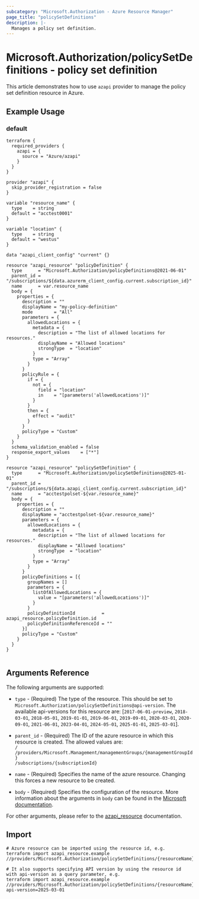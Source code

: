 ```yaml
---
subcategory: "Microsoft.Authorization - Azure Resource Manager"
page_title: "policySetDefinitions"
description: |-
  Manages a policy set definition.
---
```


# Microsoft.Authorization/policySetDefinitions - policy set definition

This article demonstrates how to use `azapi` provider to manage the policy set definition resource in Azure.



## Example Usage

### default

```hcl
terraform {
  required_providers {
    azapi = {
      source = "Azure/azapi"
    }
  }
}

provider "azapi" {
  skip_provider_registration = false
}

variable "resource_name" {
  type    = string
  default = "acctest0001"
}

variable "location" {
  type    = string
  default = "westus"
}

data "azapi_client_config" "current" {}

resource "azapi_resource" "policyDefinition" {
  type      = "Microsoft.Authorization/policyDefinitions@2021-06-01"
  parent_id = "/subscriptions/${data.azurerm_client_config.current.subscription_id}"
  name      = var.resource_name
  body = {
    properties = {
      description = ""
      displayName = "my-policy-definition"
      mode        = "All"
      parameters = {
        allowedLocations = {
          metadata = {
            description = "The list of allowed locations for resources."
            displayName = "Allowed locations"
            strongType  = "location"
          }
          type = "Array"
        }
      }
      policyRule = {
        if = {
          not = {
            field = "location"
            in    = "[parameters('allowedLocations')]"
          }
        }
        then = {
          effect = "audit"
        }
      }
      policyType = "Custom"
    }
  }
  schema_validation_enabled = false
  response_export_values    = ["*"]
}

resource "azapi_resource" "policySetDefinition" {
  type      = "Microsoft.Authorization/policySetDefinitions@2025-01-01"
  parent_id = "/subscriptions/${data.azapi_client_config.current.subscription_id}"
  name      = "acctestpolset-${var.resource_name}"
  body = {
    properties = {
      description = ""
      displayName = "acctestpolset-${var.resource_name}"
      parameters = {
        allowedLocations = {
          metadata = {
            description = "The list of allowed locations for resources."
            displayName = "Allowed locations"
            strongType  = "location"
          }
          type = "Array"
        }
      }
      policyDefinitions = [{
        groupNames = []
        parameters = {
          listOfAllowedLocations = {
            value = "[parameters('allowedLocations')]"
          }
        }
        policyDefinitionId          = azapi_resource.policyDefinition.id
        policyDefinitionReferenceId = ""
      }]
      policyType = "Custom"
    }
  }
}


```



## Arguments Reference

The following arguments are supported:

* `type` - (Required) The type of the resource. This should be set to `Microsoft.Authorization/policySetDefinitions@api-version`. The available api-versions for this resource are: [`2017-06-01-preview`, `2018-03-01`, `2018-05-01`, `2019-01-01`, `2019-06-01`, `2019-09-01`, `2020-03-01`, `2020-09-01`, `2021-06-01`, `2023-04-01`, `2024-05-01`, `2025-01-01`, `2025-03-01`].

* `parent_id` - (Required) The ID of the azure resource in which this resource is created. The allowed values are:  
  `/`  
  `/providers/Microsoft.Management/managementGroups/{managementGroupId}`  
  `/subscriptions/{subscriptionId}`

* `name` - (Required) Specifies the name of the azure resource. Changing this forces a new resource to be created.

* `body` - (Required) Specifies the configuration of the resource. More information about the arguments in `body` can be found in the [Microsoft documentation](https://learn.microsoft.com/en-us/azure/templates/Microsoft.Authorization/policySetDefinitions?pivots=deployment-language-terraform).

For other arguments, please refer to the [azapi_resource](https://registry.terraform.io/providers/Azure/azapi/latest/docs/resources/resource) documentation.

## Import

 ```shell
 # Azure resource can be imported using the resource id, e.g.
 terraform import azapi_resource.example //providers/Microsoft.Authorization/policySetDefinitions/{resourceName}
 
 # It also supports specifying API version by using the resource id with api-version as a query parameter, e.g.
 terraform import azapi_resource.example //providers/Microsoft.Authorization/policySetDefinitions/{resourceName}?api-version=2025-03-01
 ```
